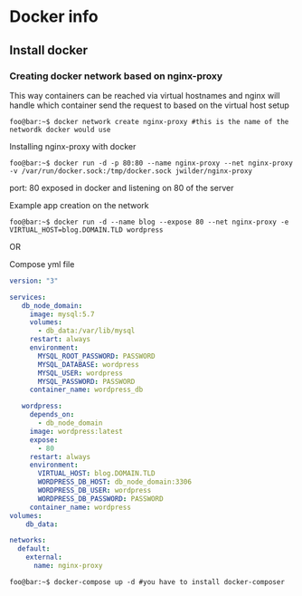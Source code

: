 # Docker info

## Install docker

### Creating docker network based on nginx-proxy
This way containers can be reached via virtual hostnames and nginx will handle which container send the request to based on the virtual host setup

```console
foo@bar:~$ docker network create nginx-proxy #this is the name of the networdk docker would use
```
Installing nginx-proxy with docker

```console
foo@bar:~$ docker run -d -p 80:80 --name nginx-proxy --net nginx-proxy -v /var/run/docker.sock:/tmp/docker.sock jwilder/nginx-proxy
```

port: 80 exposed in docker and listening on 80 of the server

Example app creation on the network

```console
foo@bar:~$ docker run -d --name blog --expose 80 --net nginx-proxy -e VIRTUAL_HOST=blog.DOMAIN.TLD wordpress
```
OR 

Compose yml file

```yml
version: "3"

services:
   db_node_domain:
     image: mysql:5.7
     volumes:
       - db_data:/var/lib/mysql
     restart: always
     environment:
       MYSQL_ROOT_PASSWORD: PASSWORD
       MYSQL_DATABASE: wordpress
       MYSQL_USER: wordpress
       MYSQL_PASSWORD: PASSWORD
     container_name: wordpress_db

   wordpress:
     depends_on:
       - db_node_domain
     image: wordpress:latest
     expose:
       - 80
     restart: always
     environment:
       VIRTUAL_HOST: blog.DOMAIN.TLD
       WORDPRESS_DB_HOST: db_node_domain:3306
       WORDPRESS_DB_USER: wordpress
       WORDPRESS_DB_PASSWORD: PASSWORD
     container_name: wordpress
volumes:
    db_data:

networks:
  default:
    external:
      name: nginx-proxy
```
```console
foo@bar:~$ docker-compose up -d #you have to install docker-composer
```
